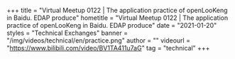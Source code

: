 +++
title = "Virtual Meetup 0122 | The application practice of openLooKeng in Baidu. EDAP produce"
hometitle = "Virtual Meetup 0122 | The application practice of openLooKeng in Baidu. EDAP produce"
date = "2021-01-20"
styles = "Technical Exchanges"
banner = "/img/videos/technical/en/practice.png"
author = ""
videourl = "https://www.bilibili.com/video/BV1TA411u7aG"
tag = "technical"
+++